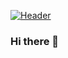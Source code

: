 [![Header](https://raw.githubusercontent.com/salesforceHarding/salesforceHarding/readme_header.png "Header")](https://some-url.dev/)
### Hi there 👋

<!--
**salesforceHarding/salesforceHarding** is a ✨ _special_ ✨ repository because its `README.md` (this file) appears on your GitHub profile.

Here are some ideas to get you started:

- 🔭 I’m currently working on ...
- 🌱 I’m currently learning ...
- 👯 I’m looking to collaborate on ...
- 🤔 I’m looking for help with ...
- 💬 Ask me about ...
- 📫 How to reach me: ...
- 😄 Pronouns: ...
- ⚡ Fun fact: ...
-->
